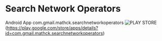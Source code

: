 Search Network Operators
=========================

Android App com.gmail.mathck.searchnetworkoperators
![PLAY STORE](http://onetouchlocation.creativeworkline.com/images/available_on_google_play.png "PLAY STORE")(https://play.google.com/store/apps/details?id=com.gmail.mathck.searchnetworkoperators)
